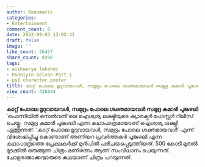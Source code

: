 ```yaml
---
author: Beaumaris
categories:
- Entertainment
comment_count: 0
date: 2022-09-03 13:02:41
draft: false
image: ''
like_count: 26457
share_count: 9398
tags:
- aishwarya lakshmi
- Ponniyin Selvan Part 1
- ps1 charector poster
title: കാറ്റ് പോലെ മൃദുവായവൾ, സമുദ്രം പോലെ ശക്തമായവൾ സമുദ്ര കുമാരി പൂങ്കുഴലി
view_count: 426044
---
```


**കാറ്റ് പോലെ മൃദുവായവൾ, സമുദ്രം പോലെ ശക്തമായവൾ സമുദ്ര കുമാരി പൂങ്കുഴലി** ’പൊന്നിയിൻ സെൽവനി’ലെ ഐശ്വര്യ ലക്ഷ്മിയുടെ ക്യാരക്ടർ പോസ്റ്റർ റിലീസ് ചെയ്തു. സമുദ്ര കുമാരി പൂങ്കുഴലി എന്ന കഥാപാത്രമായാണ് ഐശ്വര്യ ലക്ഷ്മി എത്തുന്നത്. ‘കാറ്റ് പോലെ മൃദുവായവൾ, സമുദ്രം പോലെ ശക്തമായവൾ’ എന്ന് വിശേഷിപ്പിച്ചു കൊണ്ടാണ് അണിയറ പ്രവർത്തകർ പൂങ്കുഴലി എന്ന കഥാപാത്രത്തെ പ്രേക്ഷകർക്ക് മുൻപിൽ പരിചയപ്പെടുത്തിയത്. 500 കോടി മുതല്‍ മുടക്കില്‍ ഒരുങ്ങുന്ന ചിത്രം മണിരത്നം ആണ് സംവിധാനം ചെയുന്നത്. ചോളരാജാക്കന്മാരുടെ കഥയാണ് ചിത്രം പറയുന്നത്.